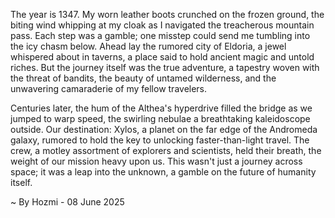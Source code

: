 
The year is 1347.  My worn leather boots crunched on the frozen ground, the biting wind whipping at my cloak as I navigated the treacherous mountain pass.  Each step was a gamble; one misstep could send me tumbling into the icy chasm below.  Ahead lay the rumored city of Eldoria, a jewel whispered about in taverns, a place said to hold ancient magic and untold riches.  But the journey itself was the true adventure, a tapestry woven with the threat of bandits, the beauty of untamed wilderness, and the unwavering camaraderie of my fellow travelers.


Centuries later, the hum of the Althea's hyperdrive filled the bridge as we jumped to warp speed, the swirling nebulae a breathtaking kaleidoscope outside.  Our destination: Xylos, a planet on the far edge of the Andromeda galaxy, rumored to hold the key to unlocking faster-than-light travel. The crew, a motley assortment of explorers and scientists, held their breath, the weight of our mission heavy upon us.  This wasn't just a journey across space; it was a leap into the unknown, a gamble on the future of humanity itself.

~ By Hozmi - 08 June 2025
